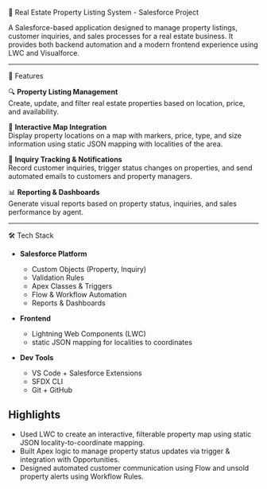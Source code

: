 🏡 Real Estate Property Listing System - Salesforce Project

A Salesforce-based application designed to manage property listings, customer inquiries, and sales processes for a real estate business. It provides both backend automation and a modern frontend experience using LWC and Visualforce.

---

🚀 Features

🔍 **Property Listing Management**  
  Create, update, and filter real estate properties based on location, price, and availability.

📌 **Interactive Map Integration**  
  Display property locations on a map with markers, price, type, and size information using static JSON mapping with localities of the area.

💬 **Inquiry Tracking & Notifications**  
  Record customer inquiries, trigger status changes on properties, and send automated emails to customers and property managers.

📊 **Reporting & Dashboards**  
  Generate visual reports based on property status, inquiries, and sales performance by agent.

---

🛠️ Tech Stack

- **Salesforce Platform**
  - Custom Objects (Property, Inquiry)
  - Validation Rules
  - Apex Classes & Triggers
  - Flow & Workflow Automation
  - Reports & Dashboards

- **Frontend**
  - Lightning Web Components (LWC)
  - static JSON mapping for localities to coordinates

- **Dev Tools**
  - VS Code + Salesforce Extensions
  - SFDX CLI
  - Git + GitHub

## Highlights

- Used LWC to create an interactive, filterable property map using static JSON locality-to-coordinate mapping.
- Built Apex logic to manage property status updates via trigger & integration with Opportunities.
- Designed automated customer communication using Flow and unsold property alerts using Workflow Rules.

